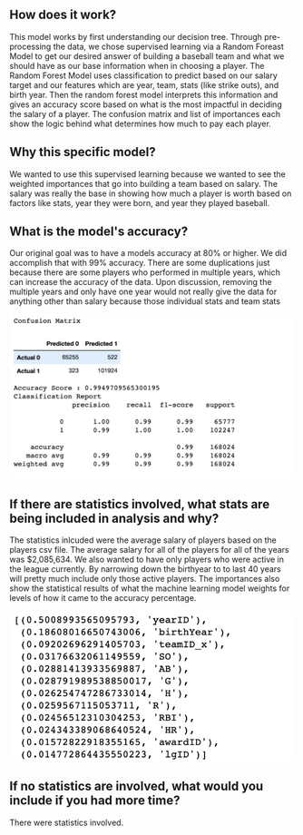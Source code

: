 ## How does it work?
This model works by first understanding our decision tree. Through pre-processing the data, we chose supervised learning via a Random Foreast Model to get our desired answer of building a baseball team and what we should have as our base information when in choosing a player. The Random Forest Model uses classification to predict based on our salary target and our features which are year, team, stats (like strike outs), and birth year. Then the random forest model interprets this information and gives an accuracy score based on what is the most impactful in deciding the salary of a player. The confusion matrix and list of importances each show the logic behind what determines how much to pay each player. 

## Why this specific model?
We wanted to use this supervised learning because we wanted to see the weighted importances that go into building a team based on salary. The salary was really the base in showing how much a player is worth based on factors like stats, year they were born, and year they played baseball.

## What is the model's accuracy?
Our original goal was to have a models accuracy at 80% or higher. We did accomplish that with 99% accuracy. There are some duplications just because there are some players who performed in multiple years, which can increase the accuracy of the data. Upon discussion, removing the multiple years and only have one year would not really give the data for anything other than salary because those individual stats and team stats

![](images/ConfusionMatrix.png)

## If there are statistics involved, what stats are being included in analysis and why?
The statistics inlcuded were the average salary of players based on the players csv file. The average salary for all of the players for all of the years was $2,085,634. We also wanted to have only players who were active in the league currently. By narrowing down the birthyear to to last 40 years will pretty much include only those active players. The importances also show the statistical results of what the machine learning model weights for levels of how it came to the accuracy percentage.

![](images/Importances.png)

## If no statistics are involved, what would you include if you had more time?
There were statistics involved. 

